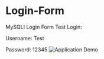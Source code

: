 # Login-Form
MySQLI Login Form
Test Login:

Username: Test

Password: 12345
![Application Demo](https://i.gyazo.com/0149df51a645755698e41055340edffe.png)
